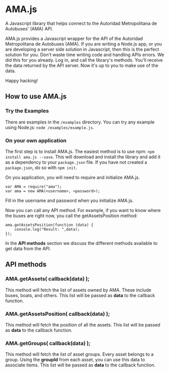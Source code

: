 AMA.js
======

A Javascript library that helps connect to the Autoridad Metropolitana de Autobuses' (AMA) API.

AMA.js provides a Javascript wrapper for the API of the Autoridad Metropolitana de Autobuses (AMA). If you are writing a Node.js app, or you are developing a server side solution in Javascript, then this is the perfect solution for you. Don't waste time writing code and handling APIs errors. We did this for you already. Log in, and call the library's methods. You'll receive the data returned by the API server. Now it's up to you to make use of the data.

Happy hacking!

## How to use AMA.js

### Try the Examples
There are examples in the `/examples` directory. You can try any example using Node.js: `node /examples/example.js`.

### On your own application
The first step is to install AMA.js. The easiest method is to use npm: `npm install ama.js --save`. This will download and install the library and add it as a dependency to your `package.json` file. If you have not created a `package.json`, do so with `npm init`.

On you application, you will need to require and initialize AMA.js.

    var AMA = require("ama");
    var ama = new AMA(<username>, <password>);

Fill in the username and password when you initialize AMA.js.

Now you can call any API method. For example, if you want to know where the buses are right now, you call the getAssetsPosition method:

    ama.getAssetsPosition(function (data) {
    	console.log("Result: ",data);
    });

In the __API methods__ section we discuss the different methods available to get data from the API.

## API methods

### AMA.getAssets( callback(data) );
This method will fetch the list of assets owned by AMA. These include buses, boats, and others. This list will be passed as __data__ to the callback function.

### AMA.getAssetsPosition( callback(data) );
This method will fetch the position of all the assets. This list will be passed as __data__ to the callback function.

### AMA.getGroups( callback(data) );
This method will fetch the list of asset groups. Every asset belongs to a group. Using the __groupId__ from each asset, you can use this data to associate items. This list will be passed as __data__ to the callback function.

